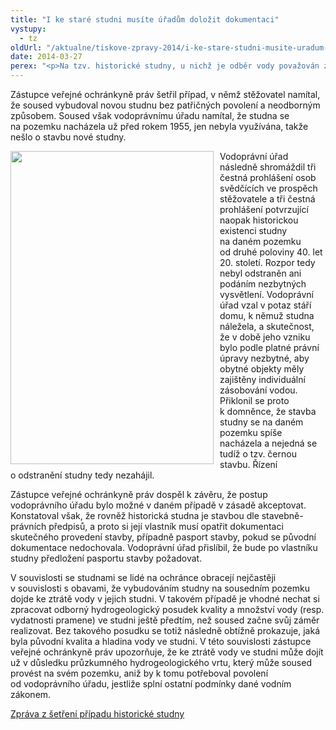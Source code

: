 ```yaml
---
title: "I ke staré studni musíte úřadům doložit dokumentaci"
vystupy:
  - tz
oldUrl: "/aktualne/tiskove-zpravy-2014/i-ke-stare-studni-musite-uradum-dolozit-dokumentaci"
date: 2014-03-27
perex: "<p>Na tzv. historické studny, u nichž je odběr vody považován za povolený, se rovněž vztahuje stavební zákon. Vlastník proto musí vodoprávnímu úřadu na jeho vyzvání doložit buď ověřenou dokumentaci o provedení studny podle vydaných povolení, případně dokumentaci skutečného provedení stavby. Jestliže nemá takové dokumenty k dispozici, vodoprávní úřad mu musí nařídit pořízení této dokumentace, případně zjednodušené dokumentace (pasport stavby).</p>"
---
```


<!-- imported from the old website -->

<p>Zástupce veřejné ochránkyně práv šetřil případ, v němž stěžovatel namítal, že soused vybudoval novou studnu bez patřičných povolení a neodborným způsobem. Soused však vodoprávnímu úřadu namítal, že studna se na pozemku nacházela už před rokem 1955, jen nebyla využívána, takže nešlo o stavbu nové studny. </p><p><img src="https://www.ochrance.cz/uploads/RTEmagicC_studna_01.jpg.jpg" style="FLOAT: left; PADDING-RIGHT: 10px" height="501" width="325" alt="" />Vodoprávní úřad následně shromáždil tři čestná prohlášení osob svědčících ve prospěch stěžovatele a tři čestná prohlášení potvrzující naopak historickou existenci studny na daném pozemku od druhé poloviny 40. let 20. století. Rozpor tedy nebyl odstraněn ani podáním nezbytných vysvětlení. Vodoprávní úřad vzal v potaz stáří domu, k němuž studna náležela, a skutečnost, že v době jeho vzniku bylo podle platné právní úpravy nezbytné, aby obytné objekty měly zajištěny individuální zásobování vodou. Přiklonil se proto k domněnce, že stavba studny se na daném pozemku spíše nacházela a nejedná se tudíž o tzv. černou stavbu. Řízení o odstranění studny tedy nezahájil. </p><p>Zástupce veřejné ochránkyně práv dospěl k závěru, že postup vodoprávního úřadu bylo možné v daném případě v zásadě akceptovat. Konstatoval však, že rovněž historická studna je stavbou dle stavebně-právních předpisů, a proto si její vlastník musí opatřit dokumentaci skutečného provedení stavby, případně pasport stavby, pokud se původní dokumentace nedochovala. Vodoprávní úřad přislíbil, že bude po vlastníku studny předložení pasportu stavby požadovat. </p><p>V souvislosti se studnami se lidé na ochránce obracejí nejčastěji v souvislosti s obavami, že vybudováním studny na sousedním pozemku dojde ke ztrátě vody v jejich studni. V takovém případě je vhodné nechat si zpracovat odborný hydrogeologický posudek kvality a množství vody (resp. vydatnosti pramene) ve studni ještě předtím, než soused začne svůj záměr realizovat. Bez takového posudku se totiž následně obtížně prokazuje, jaká byla původní kvalita a hladina vody ve studni. V této souvislosti zástupce veřejné ochránkyně práv upozorňuje, že ke ztrátě vody ve studni může dojít už v důsledku průzkumného hydrogeologického vrtu, který může soused provést na svém pozemku, aniž by k tomu potřeboval povolení od vodoprávního úřadu, jestliže splní ostatní podmínky dané vodním zákonem.</p><p><a href="/uploads-import/STANOVISKA/Stavebni_rad_a_uzemni_planovani/3470-12-JBE-ZZ.pdf" target="_blank">Zpráva z šetření případu historické studny</a></p>
